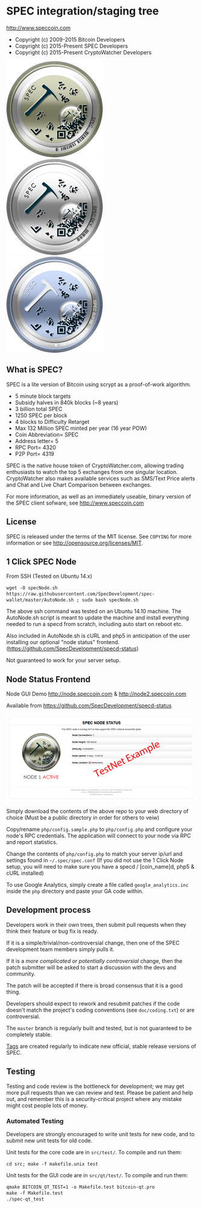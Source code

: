 SPEC integration/staging tree
================================

http://www.speccoin.com

- Copyright (c) 2009-2015 Bitcoin Developers
- Copyright (c) 2015-Present SPEC Developers
- Copyright (c) 2015-Present CryptoWatcher Developers

![Coin Image](/images/Spec256.png?raw=true "SPEC 256") ![Coin Image](/images/SpecDev256.png?raw=true "SPEC Dev 256") ![Coin Image](/images/SpecBip256.png?raw=true "SPEC Bip 256")

What is SPEC?
----------------

SPEC is a lite version of Bitcoin using scrypt as a proof-of-work algorithm.
- 5 minute block targets
- Subsidy halves in 840k blocks (~8 years)
- 3 billion total SPEC
- 1250 SPEC per block
- 4 blocks to Difficulty Retarget
- Max 132 Million SPEC minted per year (16 year POW) 
- Coin Abbreviation= SPEC
- Address letter= 5
- RPC Port= 4320
- P2P Port= 4319

SPEC is the native house token of CryptoWatcher.com, allowing trading enthusiasts
to watch the top 5 exchanges from one singular location. CryptoWatcher also
makes available services such as SMS/Text Price alerts and Chat and Live Chart Comparison
between exchanges.

For more information, as well as an immediately useable, binary version of
the SPEC client sofware, see http://www.speccoin.com

License
-------

SPEC is released under the terms of the MIT license. See `COPYING` for more
information or see http://opensource.org/licenses/MIT.

1 Click SPEC Node
----------------

From SSH (Tested on Ubuntu 14.x)

    wget -O specNode.sh https://raw.githubusercontent.com/SpecDevelopment/spec-wallet/master/AutoNode.sh ; sudo bash specNode.sh

The above ssh command was tested on an Ubuntu 14.10 machine. The AutoNode.sh script is meant to update the machine and install everything needed to run a specd from scratch, including auto start on reboot etc.

Also included in AutoNode.sh is cURL and php5 in anticipation of the user installing our optional "node status" frontend. (https://github.com/SpecDevelopment/specd-status)

Not guaranteed to work for your server setup.

Node Status Frontend
-------------------

Node GUI Demo http://node.speccoin.com & http://node2.speccoin.com

Available from https://github.com/SpecDevelopment/specd-status

![Node GUI](/images/NodeGUI.png?raw=true "Node GUI")

Simply download the contents of the above repo to your web directory of choice (Must be a public directory in order for others to veiw)

Copy/rename `php/config.sample.php` to `php/config.php` and configure your node's RPC credentials. The application will connect to your node via RPC and report statistics.

Change the contents of `php/config.php` to match your server ip/url and settings found in `~/.spec/spec.conf` (If you did not use the 1 Click Node setup, you will need to make sure you have a specd / [coin_name]d, php5 & cURL installed)

To use Google Analytics, simply create a file called `google_analytics.inc` inside the `php` directory and paste your GA code within.

Development process
-------------------

Developers work in their own trees, then submit pull requests when they think
their feature or bug fix is ready.

If it is a simple/trivial/non-controversial change, then one of the SPEC
development team members simply pulls it.

If it is a *more complicated or potentially controversial* change, then the patch
submitter will be asked to start a discussion with the devs and community.

The patch will be accepted if there is broad consensus that it is a good thing.

Developers should expect to rework and resubmit patches if the code doesn't
match the project's coding conventions (see `doc/coding.txt`) or are
controversial.

The `master` branch is regularly built and tested, but is not guaranteed to be
completely stable.

[Tags](https://github.com/SpecDevelopment/spec-wallet/tags) are created 
regularly to indicate new official, stable release versions of SPEC.

Testing
-------

Testing and code review is the bottleneck for development; we may get more pull 
requests than we can review and test. Please be patient and help out, and remember this is a security-critical project where any mistake might cost people lots of money.


### Automated Testing

Developers are strongly encouraged to write unit tests for new code, and to 
submit new unit tests for old code.

Unit tests for the core code are in `src/test/`. To compile and run them:

    cd src; make -f makefile.unix test



Unit tests for the GUI code are in `src/qt/test/`. To compile and run them:

    qmake BITCOIN_QT_TEST=1 -o Makefile.test bitcoin-qt.pro
    make -f Makefile.test
    ./spec-qt_test

